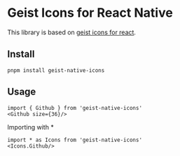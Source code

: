 # Geist Icons for React Native

This library is based on [geist icons for react](https://github.com/geist-org/icons).

## Install

`pnpm install geist-native-icons`

## Usage

```
import { Github } from 'geist-native-icons'
<Github size={36}/>
```

Importing with *
```
import * as Icons from 'geist-native-icons'
<Icons.Github/>
```
